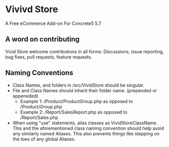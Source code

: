 # Vivivd Store
A Free eCommerce Add-on For Concrete5 5.7

## A word on contributing
Vivid Store welcome contributions in all forms: Discussions, issue reporting, bug fixes, pull requests, feature requests. 

## Naming Conventions

* Class Names, and folders in /src/VividStore should be singular.
* File and Class Names should inherit their folder name. (prepended or appeneded)
  * Example 1: /Product/ProductGroup.php as opposed to /Product/Group.php
  * Example 2: /Report/SalesReport.php as opposed to /Report/Sales.php
* When using "use" statements, alias classes as VividStoreClassName. This and the aforementioned class naming convention should help avoid any similarly named Aliases. This also prevents things like stepping on the toes of any global Aliases.
